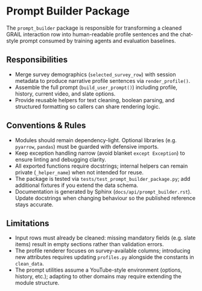 # Prompt Builder Package

The `prompt_builder` package is responsible for transforming a cleaned
GRAIL interaction row into human-readable profile sentences and the
chat-style prompt consumed by training agents and evaluation baselines.

## Responsibilities

- Merge survey demographics (`selected_survey_row`) with session
  metadata to produce narrative profile sentences via
  `render_profile()`.
- Assemble the full prompt (`build_user_prompt()`) including profile,
  history, current video, and slate options.
- Provide reusable helpers for text cleaning, boolean parsing, and
  structured formatting so callers can share rendering logic.

## Conventions & Rules

- Modules should remain dependency-light. Optional libraries (e.g.
  `pyarrow`, `pandas`) must be guarded with defensive imports.
- Keep exception handling narrow (avoid blanket `except Exception`)
  to ensure linting and debugging clarity.
- All exported functions require docstrings; internal helpers can
  remain private (`_helper_name`) when not intended for reuse.
- The package is tested via `tests/test_prompt_builder_package.py`; add
  additional fixtures if you extend the data schema.
- Documentation is generated by Sphinx (`docs/api/prompt_builder.rst`).
  Update docstrings when changing behaviour so the published reference
  stays accurate.

## Limitations

- Input rows must already be cleaned: missing mandatory fields (e.g.
  slate items) result in empty sections rather than validation errors.
- The profile renderer focuses on survey-available columns; introducing
  new attributes requires updating `profiles.py` alongside the constants
  in `clean_data`.
- The prompt utilities assume a YouTube-style environment (options,
  history, etc.); adapting to other domains may require extending the
  module structure.
